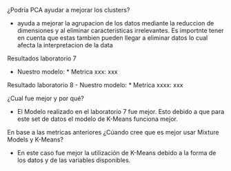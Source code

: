 ¿Podría PCA ayudar a mejorar los clusters? 
* ayuda a mejorar la agrupacion de los datos mediante la reduccion de dimensiones y al eliminar caracteristicas irrelevantes. Es importnte tener en cuenta que estas tambien pueden llegar a eliminar datos lo cual afecta la interpretacion de la data 

Resultados laboratorio 7 
  - Nuestro modelo:
        * Metrica xxx:  xxx

Resultado laboratorio 8
    - Nuestro modelo:
        * Metrica xxxx:  xxx

¿Cual fue mejor y por qué?
* El Modelo realizado en el laboratorio 7 fue mejor. Esto debido a que para este set de datos el modelo de K-Means funciona mejor.

En base a las metricas anteriores ¿Cúando cree que es mejor usar Mixture Models y K-Means?
* En este caso fue mejor la utilización de K-Means debido a la forma de los datos y de las variables disponibles.

